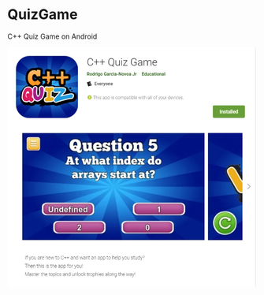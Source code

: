 # QuizGame
C++ Quiz Game on Android

![alt text](https://raw.githubusercontent.com/Rodrigo400/QuizGame/master/QuizPlayStore.jpg)
